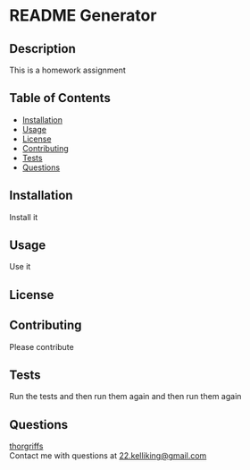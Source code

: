 # README Generator
## Description
This is a homework assignment
## Table of Contents
* [Installation](#Installation)
* [Usage](#Usage)
* [License](#License)
* [Contributing](#Contributing)
* [Tests](#Tests)
* [Questions](#Questions)
## Installation
Install it
## Usage
Use it
## License
## Contributing
Please contribute
## Tests
Run the tests and then run them again and then run them again
## Questions
[thorgriffs](https://github.com/thorgriffs)  
Contact me with questions at <22.kelliking@gmail.com>